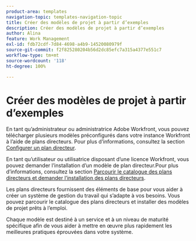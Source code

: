 ```yaml
---
product-area: templates
navigation-topic: templates-navigation-topic
title: Créer des modèles de projet à partir d’exemples
description: Créer des modèles de projet à partir d’exemples
author: Alina
feature: Work Management
exl-id: fdb72cdf-7d84-4698-a4b9-14520080979f
source-git-commit: f2f825280204b56d2dc85efc7a315a4377e551c7
workflow-type: tm+mt
source-wordcount: '118'
ht-degree: 100%

---
```


# Créer des modèles de projet à partir d’exemples

<!--
<p data-mc-conditions="QuicksilverOrClassic.Draft mode">(NOTE: this is for QS only. Rest of the article still OK for classic.)</p>
-->

En tant qu’administrateur ou administratrice Adobe Workfront, vous pouvez télécharger plusieurs modèles préconfigurés dans votre instance Workfront à l’aide de plans directeurs. Pour plus d’informations, consultez la section [Configurer un plan directeur](../../../administration-and-setup/blueprints/configure-template-package.md).

En tant qu’utilisateur ou utilisatrice disposant d’une licence Workfront, vous pouvez demander l’installation d’un modèle de plan directeur.Pour plus d’informations, consultez la section [Parcourir le catalogue des plans directeurs et demander l’installation des plans directeurs](../../../administration-and-setup/blueprints/browse-catalog.md).

Les plans directeurs fournissent des éléments de base pour vous aider à créer un système de gestion du travail qui s’adapte à vos besoins. Vous pouvez parcourir le catalogue des plans directeurs et installer des modèles de projet prêts à l’emploi.

Chaque modèle est destiné à un service et à un niveau de maturité spécifique afin de vous aider à mettre en œuvre plus rapidement les meilleures pratiques éprouvées dans votre système.
